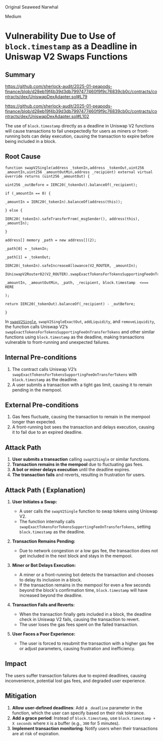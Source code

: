 Original Seaweed Narwhal

Medium

# Vulnerability Due to Use of `block.timestamp` as a Deadline in Uniswap V2 Swaps Functions

## **Summary**

https://github.com/sherlock-audit/2025-01-peapods-finance/blob/d28eb19f4b39d3db7997477460f9f9c76839cb0c/contracts/contracts/dex/UniswapDexAdapter.sol#L79

https://github.com/sherlock-audit/2025-01-peapods-finance/blob/d28eb19f4b39d3db7997477460f9f9c76839cb0c/contracts/contracts/dex/UniswapDexAdapter.sol#L102

The use of `block.timestamp` directly as a deadline in Uniswap V2 functions will cause transactions to fail unexpectedly for users as miners or front-running bots can delay execution, causing the transaction to expire before being included in a block.

## **Root Cause**


```solidity 
function swapV2Single(address _tokenIn,address _tokenOut,uint256 _amountIn,uint256 _amountOutMin,address _recipient) external virtual override returns (uint256 _amountOut) {

uint256 _outBefore = IERC20(_tokenOut).balanceOf(_recipient);

if (_amountIn == 0) {

_amountIn = IERC20(_tokenIn).balanceOf(address(this));

} else {

IERC20(_tokenIn).safeTransferFrom(_msgSender(), address(this), _amountIn);

}

address[] memory _path = new address[](2);

_path[0] = _tokenIn;

_path[1] = _tokenOut;

IERC20(_tokenIn).safeIncreaseAllowance(V2_ROUTER, _amountIn);

IUniswapV2Router02(V2_ROUTER).swapExactTokensForTokensSupportingFeeOnTransferTokens(

_amountIn, _amountOutMin, _path, _recipient, block.timestamp  <=== HERE

);

return IERC20(_tokenOut).balanceOf(_recipient) - _outBefore;

}
```


In [`swapV2Single`](https://github.com/sherlock-audit/2025-01-peapods-finance/blob/d28eb19f4b39d3db7997477460f9f9c76839cb0c/contracts/contracts/dex/UniswapDexAdapter.sol#L79), `swapV2SingleExactOut`, `addLiquidity`, and `removeLiquidity`, the function calls Uniswap V2’s `swapExactTokensForTokensSupportingFeeOnTransferTokens` and other similar functions using `block.timestamp` as the deadline, making transactions vulnerable to front-running and unexpected failures.

## **Internal Pre-conditions**

1. The contract calls Uniswap V2’s `swapExactTokensForTokensSupportingFeeOnTransferTokens` with `block.timestamp` as the deadline.
2. A user submits a transaction with a tight gas limit, causing it to remain pending in the mempool.

## **External Pre-conditions**

1. Gas fees fluctuate, causing the transaction to remain in the mempool longer than expected.
2. A front-running bot sees the transaction and delays execution, causing it to fail due to an expired deadline.

## **Attack Path**

1. **User submits a transaction** calling `swapV2Single` or similar functions.
2. **Transaction remains in the mempool** due to fluctuating gas fees.
3. **A bot or miner delays execution** until the deadline expires.
4. **The transaction fails** and reverts, resulting in frustration for users.
## **Attack Path ( Explanation)**

1. **User Initiates a Swap:**
    
    - A user calls the `swapV2Single` function to swap tokens using Uniswap V2.
    - The function internally calls `swapExactTokensForTokensSupportingFeeOnTransferTokens`, setting `block.timestamp` as the deadline.
2. **Transaction Remains Pending:**
    
    - Due to network congestion or a low gas fee, the transaction does not get included in the next block and stays in the mempool.
3. **Miner or Bot Delays Execution:**
    
    - A miner or a front-running bot detects the transaction and chooses to delay its inclusion in a block.
    - If the transaction remains in the mempool for even a few seconds beyond the block's confirmation time, `block.timestamp` will have increased beyond the deadline.
4. **Transaction Fails and Reverts:**
    
    - When the transaction finally gets included in a block, the deadline check in Uniswap V2 fails, causing the transaction to revert.
    - The user loses the gas fees spent on the failed transaction.
5. **User Faces a Poor Experience:**
    
    - The user is forced to resubmit the transaction with a higher gas fee or adjust parameters, causing frustration and inefficiency.

## **Impact**

The users suffer transaction failures due to expired deadlines, causing inconvenience, potential lost gas fees, and degraded user experience.


## **Mitigation**

1. **Allow user-defined deadlines**: Add a `_deadline` parameter in the function, which the user can specify based on their risk tolerance.
2. **Add a grace period**: Instead of `block.timestamp`, use `block.timestamp + X seconds` where `X` is a buffer (e.g., `300` for 5 minutes).
3. **Implement transaction monitoring**: Notify users when their transactions are at risk of expiration.
